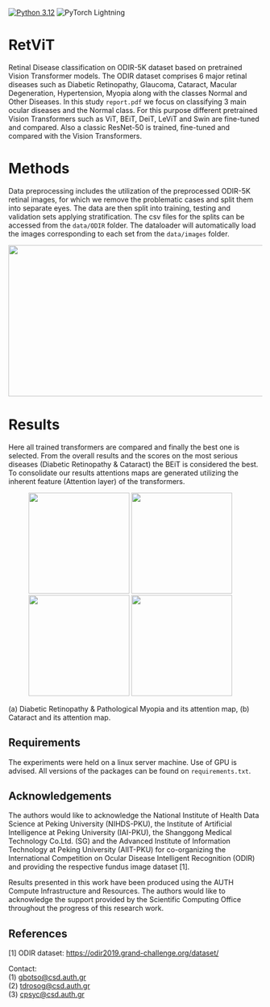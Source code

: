 [![Python 3.12](https://img.shields.io/badge/python-3.12-blue.svg)](https://www.python.org/downloads/release/python-360/)                                                                                       ![PyTorch Lightning](https://img.shields.io/badge/pytorch-lightning-blue.svg?logo=PyTorch%20Lightning)

# RetViT
Retinal Disease classification on ODIR-5K dataset based on pretrained Vision Transformer models. The ODIR dataset comprises 6 major retinal diseases such as Diabetic Retinopathy, Glaucoma, Cataract, Macular Degeneration, Hypertension, Myopia along with the classes Normal and Other Diseases. In this study `report.pdf` we focus on classifying 3 main ocular diseases and the Normal class. For this purpose different pretrained Vision Transformers such as ViT, BEiT, DeiT, LeViT and Swin are fine-tuned and compared. Also a classic ResNet-50 is trained, fine-tuned and compared with the Vision Transformers.  

# Methods
Data preprocessing includes the utilization of the preprocessed ODIR-5K retinal images, for which we remove the problematic cases and split them into separate eyes. The data are then split into training, testing and validation sets applying stratification. The csv files for the splits can be accessed from the `data/ODIR` folder. The dataloader will automatically load the images corresponding to each set from the `data/images` folder.

<p align="center">
  <img src="https://github.com/Xritsos/RetViT/assets/57326163/4e284369-4a3c-4ab7-8996-69e94d1efc67" width="600" height="300">  
</p>


# Results
Here all trained transformers are compared and finally the best one is selected. From the overall results and the scores on the most serious diseases (Diabetic Retinopathy & Cataract) the BEiT is considered the best. To consolidate our results attentions maps are generated utilizing the inherent feature (Attention layer) of the transformers.  

<p align="left">
  <figure>
    <img src="https://github.com/Xritsos/RetViT/assets/57326163/e998452a-dbcc-4aba-b6d6-7f7cf926c11d" width="200" height="200">
    <img src="https://github.com/Xritsos/RetViT/assets/57326163/b7243926-b297-4b95-aa6e-60d7c8b4e497" width="200" height="200">
    <img src="https://github.com/Xritsos/RetViT/assets/57326163/8dab6d93-63ce-4a15-9579-1ff7c5468520" width="200" height="200">
    <img src="https://github.com/Xritsos/RetViT/assets/57326163/36775049-9481-4a60-9f67-117be8935dfd" width="200" height="200">   
  </figure>
</p>  


(a) Diabetic Retinopathy & Pathological Myopia and its attention map,   (b) Cataract and its attention map.


## Requirements
The experiments were held on a linux server machine. Use of GPU is advised. All versions of the packages can be found on `requirements.txt`.

## Acknowledgements
The authors would like to acknowledge the National Institute of Health Data Science at Peking University (NIHDS-PKU), the Institute of Artificial Intelligence at Peking University (IAI-PKU), the Shanggong Medical Technology Co.Ltd. (SG) and the Advanced Institute of Information Technology at Peking University (AIIT-PKU) for co-organizing the International Competition on Ocular Disease Intelligent Recognition (ODIR) and providing the respective fundus image dataset [1].

Results presented in this work have been produced using the AUTH Compute Infrastructure and Resources. The authors would like to acknowledge the support provided by the Scientific Computing Office throughout the progress of this research work.

## References
[1] ODIR dataset: https://odir2019.grand-challenge.org/dataset/   

Contact:  
(1) gbotso@csd.auth.gr  
(2) tdrosog@csd.auth.gr  
(3) cpsyc@csd.auth.gr
